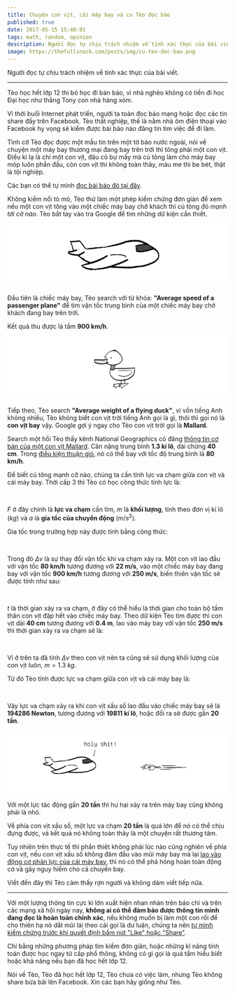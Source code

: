 ```yaml
---
title: Chuyện con vịt, cái máy bay và cu Tèo đọc báo
published: true
date: 2017-05-15 15:40:01
tags: math, random, opinion
description: Người đọc tự chịu trách nhiệm về tính xác thực của bài viết.
image: https://thefullsnack.com/posts/img/cu-teo-doc-bao.png
---
```

Người đọc tự chịu trách nhiệm về tính xác thực của bài viết.

---

Tèo học hết lớp 12 thì bỏ học đi bán báo, vì nhà nghèo không có tiền đi học Đại học như thằng Tony con nhà hàng xóm.

Vì thời buổi Internet phát triển, người ta toàn đọc báo mạng hoặc đọc các tin share đầy trên Facebook. Tèo thất nghiệp, thế là nằm nhà ôm điện thoại vào Facebook hy vọng sẽ kiếm được bài báo nào đăng tin tìm việc để đi làm.

Tình cờ Tèo đọc được một mẫu tin trên một tờ báo nước ngoài, nói về chuyện một máy bay thương mại đang bay trên trời thì tông phải một con vịt. Điều kì lạ là chỉ một con vịt, đâu có bự mấy mà cú tông làm cho máy bay móp luôn phần đầu, còn con vịt thì không toàn thây, máu me thì be bét, thật là tội nghiệp.

Các bạn có thể tự mình [đọc bài báo đó tại đây](http://www.dailymail.co.uk/travel/travel_news/article-3404903/Shocking-photos-huge-hole-left-underside-cabin-passenger-plane-collided-bird-landing.html).

Không kiềm nổi tò mò, Tèo thử làm một phép kiểm chứng đơn giản để xem nếu một con vịt tông vào một chiếc máy bay chở khách thì cú tông đó _mạnh tới cỡ nào_. Tèo bắt tay vào tra Google để tìm những dữ kiện cần thiết.

![](img/airplane.png)

Đầu tiên là chiếc máy bay, Tèo search với từ khóa: **"Average speed of a passenger plane"** để tìm vận tốc trung bình của một chiếc máy bay chở khách đang bay trên trời.

Kết quả thu được là tầm **900 km/h**.

![](img/duck.png)

Tiếp theo, Tèo search **"Average weight of a flying duck"**, vì vốn tiếng Anh không nhiều, Tèo không biết con vịt trời tiếng Anh gọi là gì, thôi thì gọi nó là **con vịt bay** vậy. Google gợi ý ngay cho Tèo con vịt trời gọi là **Mallard**.

Search một hồi Tèo thấy kênh National Geographics có đăng [thông tin cơ bản của một con vịt Mallard](http://www.nationalgeographic.com/animals/birds/m/mallard/). Cân nặng trung bình **1.3 kí lô**, dài chừng **40 cm**. Trong [điều kiện thuận gió](http://www.reelfoot.com/migration_121206.htm), nó có thể bay với tốc độ trung bình là **80 km/h**.

Để biết cú tông mạnh cỡ nào, chúng ta cần tính lực va chạm giữa con vịt và cái máy bay. Thời cấp 3 thì Tèo có học công thức tính lực là:

<math>F = m a </math>

$F$ ở đây chính là **lực va chạm** cần tìm, $m$ là **khối lượng**, tính theo đơn vị kí lô ($kg$) và $a$ là **gia tốc của chuyển động** ($m/s^2$).

Gia tốc trong trường hợp này được tính bằng công thức:

<math> a = \displaystyle\frac{\Delta v}{t} </math>

Trong đó $\Delta v$ là sự thay đổi vận tốc khi va chạm xảy ra. Một con vịt lao đầu với vận tốc **80 km/h** tương đương với **22 m/s**, vào một chiếc máy bay đang bay với vận tốc **900 km/h** tương đương với **250 m/s**, biến thiên vận tốc sẽ được tính như sau:

<math>\Delta v = 250 - (-22) = 250 + 22 = 272\ m/s</math>

$t$ là thời gian xảy ra va chạm, ở đây có thể hiểu là thời gian cho toàn bộ tấm thân con vịt đập hết vào chiếc máy bay. Theo dữ kiện Tèo tìm được thì con vịt dài **40 cm** tương đương với **0.4 m**, lao vào máy bay với vận tốc **250 m/s** thì thời gian xảy ra va chạm sẽ là:

<math>t = \displaystyle\frac{0.4}{272} = 0.0014\ s</math>

Vì ở trên ta đã tính $\Delta v$ theo con vịt nên ta cũng sẽ sử dụng khối lượng của con vịt luôn, $m = 1.3\ kg$.

Từ đó Tèo tính được lực va chạm giữa con vịt và cái máy bay là:

<math>F = m a = 1.3 \times \displaystyle\frac{272}{0.0014} = 194286\ N</math>

Vậy lực va chạm xảy ra khi con vịt xấu số lao đầu vào chiếc máy bay sẽ là **194286 Newton**, tương đương với **19811 kí lô**, hoặc đổi ra sẽ được gần **20 tấn**.

![](img/airplane-duck-collision.png)

Với một lực tác động gần **20 tấn** thì hư hại xảy ra trên máy bay cũng không phải là nhỏ.

Về phía con vịt xấu số, một lực va chạm **20 tấn** là quá lớn để nó có thể chịu đựng được, và kết quả nó không toàn thây là một chuyện rất thương tâm.

Tuy nhiên trên thực tế thì phần thiệt không phải lúc nào cũng nghiên về phía con vịt, nếu con vịt xấu số không đâm đầu vào mũi máy bay mà lại [lao vào động cơ phản lực của cái máy bay](https://www.youtube.com/watch?v=nWTb0QRIt0c), thì nó có thể phá hỏng hoàn toàn động cơ và gây nguy hiểm cho cả chuyến bay.

Viết đến đây thì Tèo cảm thấy rợn người và không dám viết tiếp nữa.

---

Với một lượng thông tin cực kì lớn xuất hiện nhan nhản trên báo chí và trên các mạng xã hội ngày nay, **không ai có thể đảm bảo được thông tin mình đang đọc là hoàn toàn chính xác**, nếu không muốn bị làm một con rối để cho thiên hạ nó dắt mũi lái theo cái gọi là dư luận, chúng ta nên [tự mình kiểm chứng trước khi quyết định bấm nút "Like" hoặc "Share"](http://hyperphysics.phy-astr.gsu.edu/hbase/impulse.html).

Chỉ bằng những phương pháp tìm kiếm đơn giản, hoặc những kĩ năng tính toán được học ngay từ cấp phổ thông, không có gì gọi là quá tầm hiểu biết hoặc khả năng nếu bạn đã học hết lớp 12.

Nói về Tèo, Tèo đã học hết lớp 12, Tèo chưa có việc làm, nhưng Tèo không share bừa bãi lên Facebook. Xin các bạn hãy giống như Tèo.
